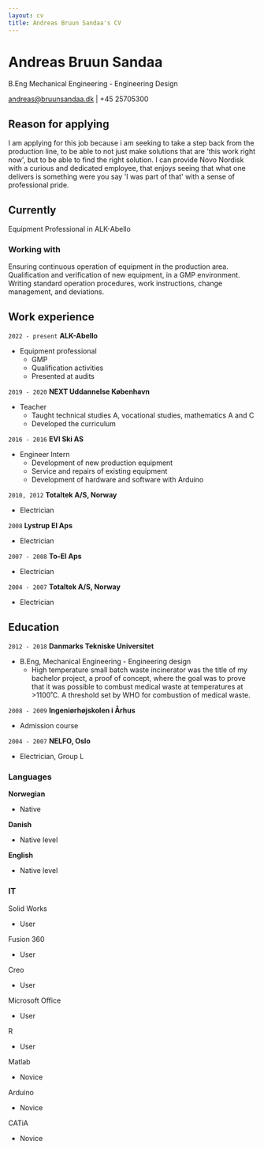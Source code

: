 ```yaml
---
layout: cv
title: Andreas Bruun Sandaa's CV
---
```

# Andreas Bruun Sandaa
B.Eng Mechanical Engineering - Engineering Design

<div id="webaddress">
<a href="andreas@bruunsandaa.dk">andreas@bruunsandaa.dk</a> | +45 25705300
</div>

## Reason for applying
I am applying for this job because i am seeking to take a step back from the production line, to be able to not just make solutions that are 'this work right now', but to be able to find the right solution. I can provide Novo Nordisk with a curious and dedicated employee, that enjoys seeing that what one delivers is something were you say 'I was part of that' with a sense of professional pride.  

## Currently

Equipment Professional in ALK-Abello

### Working with 

Ensuring continuous operation of equipment in the production area. Qualification and verification of new equipment, in a GMP environment. Writing standard operation procedures, work instructions, change management, and deviations.


## Work experience

`2022 - present`
__ALK-Abello__
- Equipment professional
  * GMP
  * Qualification activities
  * Presented at audits
  
`2019 - 2020`
__NEXT Uddannelse København__
- Teacher
  * Taught technical studies A, vocational studies, mathematics A and C
  * Developed the curriculum

`2016 - 2016`
__EVI Ski AS__
- Engineer Intern
  * Development of new production equipment
  * Service and repairs of existing equipment
  * Development of hardware and software with Arduino



`2010, 2012`
__Totaltek A/S, Norway__
- Electrician 

`2008`
__Lystrup El Aps__
- Electrician 

`2007 - 2008`
__To-El Aps__
- Electrician 

`2004 - 2007`
__Totaltek A/S, Norway__
- Electrician
  
## Education

`2012 - 2018`
__Danmarks Tekniske Universitet__
- B.Eng, Mechanical Engineering - Engineering design
  *  High temperature small batch waste incinerator was the title of my bachelor project, a proof of concept, where the goal was to prove that it was possible to combust medical waste at temperatures at >1100˚C. A threshold set by WHO for combustion of medical waste.

`2008 - 2009`
__Ingeniørhøjskolen i Århus__

- Admission course

`2004 - 2007`
__NELFO, Oslo__

- Electrician, Group L




### Languages
__Norwegian__
- Native

__Danish__
- Native level

__English__
- Native level



### IT

Solid Works
- User

Fusion 360 
- User

Creo
- User

Microsoft Office
- User

R
- User

Matlab
- Novice

Arduino
- Novice

CATiA
- Novice



<!-- ### Footer

Last updated: January 2025 -->


